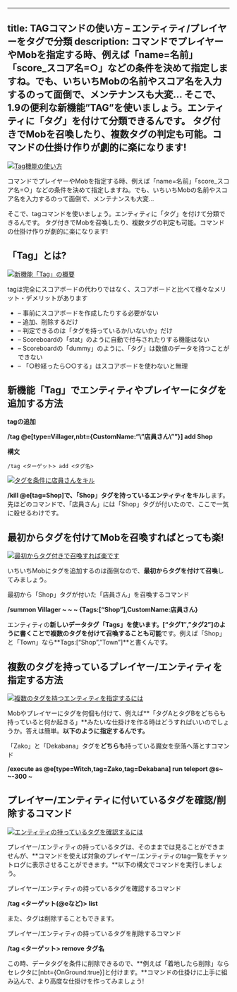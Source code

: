 
---
title: TAGコマンドの使い方 – エンティティ/プレイヤーをタグで分類
description: コマンドでプレイヤーやMobを指定する時、例えば「name=名前」「score_スコア名=○」などの条件を決めて指定しますね。でも、いちいちMobの名前やスコア名を入力するのって面倒で、メンテナンスも大変…
 そこで、1.9の便利な新機能”TAG”を使いましょう。エンティティに「タグ」を付けて分類できるんです。 タグ付きでMobを召喚したり、複数タグの判定も可能。コマンドの仕掛け作りが劇的に楽になります!
---

[![Tag機能の使い方](https://cdn-ak.f.st-hatena.com/images/fotolife/s/sasigume/20210208/20210208153050.png)](#a/3/a3d1d7d1.png "Tag機能の使い方")

コマンドでプレイヤーやMobを指定する時、例えば「name=名前」「score\_スコア名=○」などの条件を決めて指定しますね。でも、いちいちMobの名前やスコア名を入力するのって面倒で、メンテナンスも大変…

そこで、tagコマンドを使いましょう。エンティティに「タグ」を付けて分類できるんです。 タグ付きでMobを召喚したり、複数タグの判定も可能。コマンドの仕掛け作りが劇的に楽になります!

## 「Tag」とは?

[![新機能「Tag」の概要](https://cdn-ak.f.st-hatena.com/images/fotolife/s/sasigume/20210208/20210208175551.jpg)](#f/4/f4297250.jpg "新機能「Tag」の概要")

tagは完全にスコアボードの代わりではなく、スコアボードと比べて様々なメリット・デメリットがあります

*   – 事前にスコアボードを作成したりする必要がない
*   – 追加、削除するだけ
*   – 判定できるのは「タグを持っているか/いないか」だけ
*   – Scoreboardの「stat」のように自動で付与されたりする機能はない
*   – Scoreboardの「dummy」のように、「タグ」は数値のデータを持つことができない
*   – 「○秒経ったら○○する」はスコアボードを使わないと無理

## 新機能「Tag」でエンティティやプレイヤーにタグを追加する方法

**tagの追加**

**/tag @e\[type\=Villager,nbt={CustomName:“\\”店員さん\\””}\] add Shop**

**構文**

    /tag <ターゲット> add <タグ名>

[![タグを条件に店員さんをキル](https://cdn-ak.f.st-hatena.com/images/fotolife/s/sasigume/20210208/20210208141133.png)](#5/a/5aebbcb4.png "タグを条件に店員さんをキル")

**/kill @e\[tag=Shop\]**で、**「Shop」タグを持っているエンティティをキル**します。先ほどのコマンドで、「店員さん」には「Shop」タグが付いたので、ここで一気に殺せるわけです。

## 最初からタグを付けてMobを召喚すればとっても楽!

[![最初からタグ付きで召喚すれば楽です](https://cdn-ak.f.st-hatena.com/images/fotolife/s/sasigume/20210208/20210208162657.png)](#d/b/dbae8d4a.png "最初からタグ付きで召喚すれば楽です")

いちいちMobにタグを追加するのは面倒なので、**最初からタグを付けて召喚**してみましょう。

最初から「Shop」タグが付いた「店員さん」を召喚するコマンド

**/summon Villager ~ ~ ~ {Tags:\[“Shop”\],CustomName:店員さん}**

エンティティの**新しいデータタグ「Tags」**を使います。**\[“タグ1″,”タグ2”\]**のように書くことで**複数のタグを付けて召喚することも可能**です。例えば「Shop」と「Town」なら**Tags:\[“Shop”,”Town”\]**と書くんです。

## 複数のタグを持っているプレイヤー/エンティティを指定する方法

[![複数のタグを持つエンティティを指定するには](https://cdn-ak.f.st-hatena.com/images/fotolife/s/sasigume/20210208/20210208153537.png)](#a/8/a822b19d.png "複数のタグを持つエンティティを指定するには")

Mobやプレイヤーにタグを何個も付けて、例えば**「タグAとタグBをどちらも持っていると何か起きる」**みたいな仕掛けを作る時はどうすればいいのでしょうか。答えは簡単。**以下のように指定するんです。**

「Zako」と「Dekabana」タグを**どちらも**持っている魔女を奈落へ落とすコマンド

**/execute as @e\[type\=Witch,tag=Zako,tag=Dekabana\] run teleport @s~ ~\-300 ~**

## プレイヤー/エンティティに付いているタグを確認/削除するコマンド

[![エンティティの持っているタグを確認するには](https://cdn-ak.f.st-hatena.com/images/fotolife/s/sasigume/20210208/20210208152839.png)](#a/1/a1f87a65.png "エンティティの持っているタグを確認するには")

プレイヤー/エンティティの持っているタグは、そのままでは見ることができませんが、**コマンドを使えば対象のプレイヤー/エンティティのtag一覧をチャットログに表示させることができます。**以下の構文でコマンドを実行しましょう。

プレイヤー/エンティティの持っているタグを確認するコマンド

**/tag <ターゲット(@eなど)> list**

また、タグは削除することもできます。

プレイヤー/エンティティの持っているタグを削除するコマンド

**/tag <ターゲット> remove タグ名**

この時、データタグを条件に削除できるので、**例えば「着地したら削除」ならセレクタに\[nbt={OnGround:true}\]と付けます。**コマンドの仕掛けに上手に組み込んで、より高度な仕掛けを作ってみましょう!
